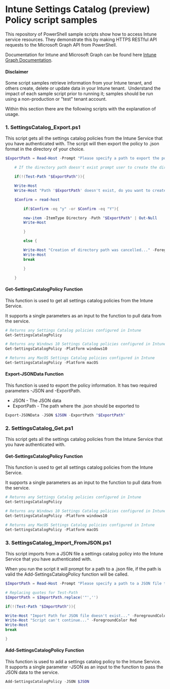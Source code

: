 # Intune Settings Catalog (preview) Policy script samples

This repository of PowerShell sample scripts show how to access Intune service resources.  They demonstrate this by making HTTPS RESTful API requests to the Microsoft Graph API from PowerShell.

Documentation for Intune and Microsoft Graph can be found here [Intune Graph Documentation](https://developer.microsoft.com/en-us/graph/docs/api-reference/beta/resources/intune_graph_overview).

#### Disclaimer
Some script samples retrieve information from your Intune tenant, and others create, delete or update data in your Intune tenant.  Understand the impact of each sample script prior to running it; samples should be run using a non-production or "test" tenant account. 

Within this section there are the following scripts with the explanation of usage.


### 1. SettingsCatalog_Export.ps1
This script gets all the settings catalog policies from the Intune Service that you have authenticated with. The script will then export the policy to .json format in the directory of your choice.

```PowerShell
$ExportPath = Read-Host -Prompt "Please specify a path to export the policy data to e.g. C:\IntuneOutput"

    # If the directory path doesn't exist prompt user to create the directory

    if(!(Test-Path "$ExportPath")){

    Write-Host
    Write-Host "Path '$ExportPath' doesn't exist, do you want to create this directory? Y or N?" -ForegroundColor Yellow

    $Confirm = read-host

        if($Confirm -eq "y" -or $Confirm -eq "Y"){

        new-item -ItemType Directory -Path "$ExportPath" | Out-Null
        Write-Host

        }

        else {

        Write-Host "Creation of directory path was cancelled..." -ForegroundColor Red
        Write-Host
        break

        }

    }
```

#### Get-SettingsCatalogPolicy Function
This function is used to get all settings catalog policies from the Intune Service.

It supports a single parameters as an input to the function to pull data from the service.

```PowerShell
# Returns any Settings Catalog policies configured in Intune
Get-SettingsCatalogPolicy

# Returns any Windows 10 Settings Catalog policies configured in Intune
Get-SettingsCatalogPolicy -Platform windows10

# Returns any MacOS Settings Catalog policies configured in Intune
Get-SettingsCatalogPolicy -Platform macOS

```

#### Export-JSONData Function
This function is used to export the policy information. It has two required parameters -JSON and -ExportPath.

+ JSON - The JSON data
+ ExportPath - The path where the .json should be exported to

```PowerShell
Export-JSONData -JSON $JSON -ExportPath "$ExportPath"
```


### 2. SettingsCatalog_Get.ps1
This script gets all the settings catalog policies from the Intune Service that you have authenticated with.

#### Get-SettingsCatalogPolicy Function
This function is used to get all settings catalog policies from the Intune Service.

It supports a single parameters as an input to the function to pull data from the service.

```PowerShell
# Returns any Settings Catalog policies configured in Intune
Get-SettingsCatalogPolicy

# Returns any Windows 10 Settings Catalog policies configured in Intune
Get-SettingsCatalogPolicy -Platform windows10

# Returns any MacOS Settings Catalog policies configured in Intune
Get-SettingsCatalogPolicy -Platform macOS

```

### 3. SettingsCatalog_Import_FromJSON.ps1
This script imports from a JSON file a settings catalog policy into the Intune Service that you have authenticated with.

When you run the script it will prompt for a path to a .json file, if the path is valid the Add-SettingsCatalogPolicy function will be called.

```PowerShell
$ImportPath = Read-Host -Prompt "Please specify a path to a JSON file to import data from e.g. C:\IntuneOutput\Policies\policy.json"

# Replacing quotes for Test-Path
$ImportPath = $ImportPath.replace('"','')

if(!(Test-Path "$ImportPath")){

Write-Host "Import Path for JSON file doesn't exist..." -ForegroundColor Red
Write-Host "Script can't continue..." -ForegroundColor Red
Write-Host
break

}
```

#### Add-SettingsCatalogPolicy Function
This function is used to add a settings catalog policy to the Intune Service. It supports a single parameter -JSON as an input to the function to pass the JSON data to the service.

```PowerShell
Add-SettingsCatalogPolicy -JSON $JSON
```
